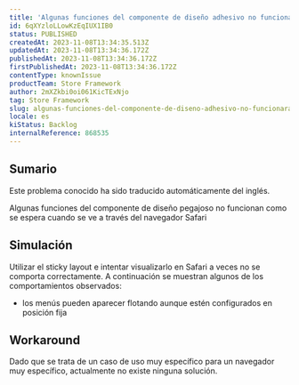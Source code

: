 ```yaml
---
title: 'Algunas funciones del componente de diseño adhesivo no funcionarán como se espera cuando se visualicen a través del navegador Safari.'
id: 6qXYzloLLowKzEqIUX1IB0
status: PUBLISHED
createdAt: 2023-11-08T13:34:35.513Z
updatedAt: 2023-11-08T13:34:36.172Z
publishedAt: 2023-11-08T13:34:36.172Z
firstPublishedAt: 2023-11-08T13:34:36.172Z
contentType: knownIssue
productTeam: Store Framework
author: 2mXZkbi0oi061KicTExNjo
tag: Store Framework
slug: algunas-funciones-del-componente-de-diseno-adhesivo-no-funcionaran-como-se-espera-cuando-se-visualicen-a-traves-del-navegador-safari
locale: es
kiStatus: Backlog
internalReference: 868535
---
```


## Sumario

<div class="alert alert-info">
  <p>Este problema conocido ha sido traducido automáticamente del inglés.</p>
</div>


Algunas funciones del componente de diseño pegajoso no funcionan como se espera cuando se ve a través del navegador Safari


##

## Simulación


Utilizar el sticky layout e intentar visualizarlo en Safari a veces no se comporta correctamente. A continuación se muestran algunos de los comportamientos observados:

- los menús pueden aparecer flotando aunque estén configurados en posición fija



## Workaround


Dado que se trata de un caso de uso muy específico para un navegador muy específico, actualmente no existe ninguna solución.





